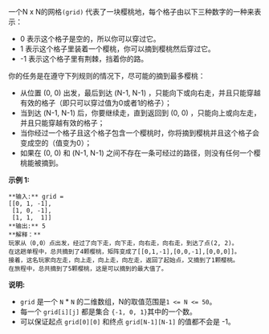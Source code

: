 一个N x N的网格`(grid)` 代表了一块樱桃地，每个格子由以下三种数字的一种来表示：

  * 0 表示这个格子是空的，所以你可以穿过它。
  * 1 表示这个格子里装着一个樱桃，你可以摘到樱桃然后穿过它。
  * -1 表示这个格子里有荆棘，挡着你的路。

你的任务是在遵守下列规则的情况下，尽可能的摘到最多樱桃：

  * 从位置 (0, 0) 出发，最后到达 (N-1, N-1) ，只能向下或向右走，并且只能穿越有效的格子（即只可以穿过值为0或者1的格子）；
  * 当到达 (N-1, N-1) 后，你要继续走，直到返回到 (0, 0) ，只能向上或向左走，并且只能穿越有效的格子；
  * 当你经过一个格子且这个格子包含一个樱桃时，你将摘到樱桃并且这个格子会变成空的（值变为0）；
  * 如果在 (0, 0) 和 (N-1, N-1) 之间不存在一条可经过的路径，则没有任何一个樱桃能被摘到。

**示例 1:**

    
    
    **输入:** grid =
    [[0, 1, -1],
     [1, 0, -1],
     [1, 1,  1]]
    **输出:** 5
    **解释：** 
    玩家从（0,0）点出发，经过了向下走，向下走，向右走，向右走，到达了点(2, 2)。
    在这趟单程中，总共摘到了4颗樱桃，矩阵变成了[[0,1,-1],[0,0,-1],[0,0,0]]。
    接着，这名玩家向左走，向上走，向上走，向左走，返回了起始点，又摘到了1颗樱桃。
    在旅程中，总共摘到了5颗樱桃，这是可以摘到的最大值了。
    

**说明:**

  * `grid` 是一个 `N` * `N` 的二维数组，N的取值范围是`1 <= N <= 50`。
  * 每一个 `grid[i][j]` 都是集合 `{-1, 0, 1}`其中的一个数。
  * 可以保证起点 `grid[0][0]` 和终点 `grid[N-1][N-1]` 的值都不会是 -1。

